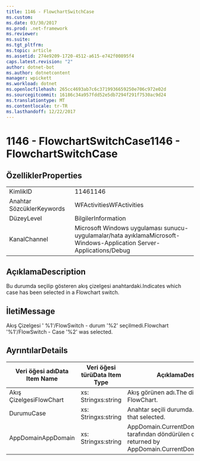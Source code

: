 ```yaml
---
title: 1146 - FlowchartSwitchCase
ms.custom: 
ms.date: 03/30/2017
ms.prod: .net-framework
ms.reviewer: 
ms.suite: 
ms.tgt_pltfrm: 
ms.topic: article
ms.assetid: 274e9209-1720-4512-a615-e742f00895f4
caps.latest.revision: "2"
author: dotnet-bot
ms.author: dotnetcontent
manager: wpickett
ms.workload: dotnet
ms.openlocfilehash: 265cc4693ab7c6c3719936659250e706c972e02d
ms.sourcegitcommit: 16186c34a957fdd52e5db7294f291f7530ac9d24
ms.translationtype: MT
ms.contentlocale: tr-TR
ms.lasthandoff: 12/22/2017
---
```

# <a name="1146---flowchartswitchcase"></a><span data-ttu-id="0e5fa-102">1146 - FlowchartSwitchCase</span><span class="sxs-lookup"><span data-stu-id="0e5fa-102">1146 - FlowchartSwitchCase</span></span>
## <a name="properties"></a><span data-ttu-id="0e5fa-103">Özellikler</span><span class="sxs-lookup"><span data-stu-id="0e5fa-103">Properties</span></span>  
  
|||  
|-|-|  
|<span data-ttu-id="0e5fa-104">Kimlik</span><span class="sxs-lookup"><span data-stu-id="0e5fa-104">ID</span></span>|<span data-ttu-id="0e5fa-105">1146</span><span class="sxs-lookup"><span data-stu-id="0e5fa-105">1146</span></span>|  
|<span data-ttu-id="0e5fa-106">Anahtar Sözcükler</span><span class="sxs-lookup"><span data-stu-id="0e5fa-106">Keywords</span></span>|<span data-ttu-id="0e5fa-107">WFActivities</span><span class="sxs-lookup"><span data-stu-id="0e5fa-107">WFActivities</span></span>|  
|<span data-ttu-id="0e5fa-108">Düzey</span><span class="sxs-lookup"><span data-stu-id="0e5fa-108">Level</span></span>|<span data-ttu-id="0e5fa-109">Bilgiler</span><span class="sxs-lookup"><span data-stu-id="0e5fa-109">Information</span></span>|  
|<span data-ttu-id="0e5fa-110">Kanal</span><span class="sxs-lookup"><span data-stu-id="0e5fa-110">Channel</span></span>|<span data-ttu-id="0e5fa-111">Microsoft Windows uygulaması sunucu-uygulamalar/hata ayıklama</span><span class="sxs-lookup"><span data-stu-id="0e5fa-111">Microsoft-Windows-Application Server-Applications/Debug</span></span>|  
  
## <a name="description"></a><span data-ttu-id="0e5fa-112">Açıklama</span><span class="sxs-lookup"><span data-stu-id="0e5fa-112">Description</span></span>  
 <span data-ttu-id="0e5fa-113">Bu durumda seçilip gösteren akış çizelgesi anahtardaki.</span><span class="sxs-lookup"><span data-stu-id="0e5fa-113">Indicates which case has been selected in a Flowchart switch.</span></span>  
  
## <a name="message"></a><span data-ttu-id="0e5fa-114">İleti</span><span class="sxs-lookup"><span data-stu-id="0e5fa-114">Message</span></span>  
 <span data-ttu-id="0e5fa-115">Akış Çizelgesi ' %1'/FlowSwitch - durum '%2' seçilmedi.</span><span class="sxs-lookup"><span data-stu-id="0e5fa-115">Flowchart '%1'/FlowSwitch - Case '%2' was selected.</span></span>  
  
## <a name="details"></a><span data-ttu-id="0e5fa-116">Ayrıntılar</span><span class="sxs-lookup"><span data-stu-id="0e5fa-116">Details</span></span>  
  
|<span data-ttu-id="0e5fa-117">Veri öğesi adı</span><span class="sxs-lookup"><span data-stu-id="0e5fa-117">Data Item Name</span></span>|<span data-ttu-id="0e5fa-118">Veri öğesi türü</span><span class="sxs-lookup"><span data-stu-id="0e5fa-118">Data Item Type</span></span>|<span data-ttu-id="0e5fa-119">Açıklama</span><span class="sxs-lookup"><span data-stu-id="0e5fa-119">Description</span></span>|  
|--------------------|--------------------|-----------------|  
|<span data-ttu-id="0e5fa-120">Akış Çizelgesi</span><span class="sxs-lookup"><span data-stu-id="0e5fa-120">FlowChart</span></span>|<span data-ttu-id="0e5fa-121">xs: String</span><span class="sxs-lookup"><span data-stu-id="0e5fa-121">xs:string</span></span>|<span data-ttu-id="0e5fa-122">Akış görünen adı.</span><span class="sxs-lookup"><span data-stu-id="0e5fa-122">The display name of the FlowChart.</span></span>|  
|<span data-ttu-id="0e5fa-123">Durumu</span><span class="sxs-lookup"><span data-stu-id="0e5fa-123">Case</span></span>|<span data-ttu-id="0e5fa-124">xs: String</span><span class="sxs-lookup"><span data-stu-id="0e5fa-124">xs:string</span></span>|<span data-ttu-id="0e5fa-125">Anahtar seçili durumda.</span><span class="sxs-lookup"><span data-stu-id="0e5fa-125">The switch case that selected.</span></span>|  
|<span data-ttu-id="0e5fa-126">AppDomain</span><span class="sxs-lookup"><span data-stu-id="0e5fa-126">AppDomain</span></span>|<span data-ttu-id="0e5fa-127">xs: String</span><span class="sxs-lookup"><span data-stu-id="0e5fa-127">xs:string</span></span>|<span data-ttu-id="0e5fa-128">AppDomain.CurrentDomain.FriendlyName tarafından döndürülen dize.</span><span class="sxs-lookup"><span data-stu-id="0e5fa-128">The string returned by AppDomain.CurrentDomain.FriendlyName.</span></span>|

